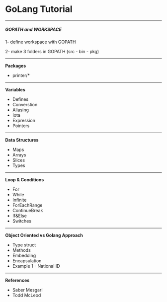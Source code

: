 <h1>GoLang Tutorial</h1>

<hr>
<h5>GOPATH and WORKSPACE</h5>
<p>1- define workspace with GOPATH</p>
<p>2- make 3 folders in GOPATH (src - bin - pkg)</p>
<hr>


<b>Packages</b>
<ul>
    <li>printer/*</li>
</ul>
<hr>
<b>Variables</b>
<ul>
    <li>Defines</li>
    <li>Converstion</li>
    <li>Aliasing</li>
    <li>Iota</li>
    <li>Expression</li>
    <li>Pointers</li>
</ul>
<hr>
<b>Data Structures</b>
<ul>
    <li>Maps</li>
    <li>Arrays</li>
    <li>Slices</li>
    <li>Types</li>
</ul>
<hr>
<b>Loop & Conditions</b>
<ul>
    <li>For</li>
    <li>While</li>
    <li>Infinite</li>
    <li>ForEachRange</li>
    <li>ContinueBreak</li>
    <li>If&Else</li>
    <li>Switches</li>
</ul>
<hr>
<b>Object Oriented vs Golang Approach</b>
<ul>
    <li>Type struct</li>
    <li>Methods</li>
    <li>Embedding</li>
    <li>Encapsulation</li>
    <li>Example 1 - National ID</li>
</ul>

<hr>
<b>References</b>
<ul>
    <li>Saber Mesgari</li>
    <li>Todd McLeod</li>
</ul>